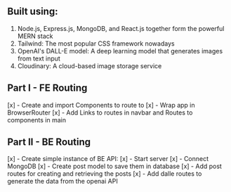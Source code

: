 ## Built using:

1. Node.js, Express.js, MongoDB, and React.js together form the powerful MERN stack
2. Tailwind: The most popular CSS framework nowadays
3. OpenAI's DALL-E model: A deep learning model that generates images from text input
4. Cloudinary: A cloud-based image storage service


## Part I - FE Routing

[x] - Create and import Components to route to
[x] - Wrap app in BrowserRouter
[x] - Add Links to routes in navbar and Routes to components in main

## Part II - BE Routing

[x] - Create simple instance of BE API: 
  [x] - Start server
  [x] - Connect MongoDB
  [x] - Create post model to save them in database
  [x] - Add post routes for creating and retrieving the posts
  [x] - Add dalle routes to generate the data from the openai API 

